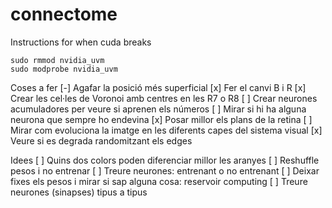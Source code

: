# connectome

Instructions for when cuda breaks

```{bash}
sudo rmmod nvidia_uvm
sudo modprobe nvidia_uvm
```

Coses a fer
[-] Agafar la posició més superficial
[x] Fer el canvi B i R
[x] Crear les cel·les de Voronoi amb centres en les R7 o R8
[ ] Crear neurones acumuladores per veure si aprenen els números
[ ] Mirar si hi ha alguna neurona que sempre ho endevina
[x] Posar millor els plans de la retina
[ ] Mirar com evoluciona la imatge en les diferents capes del sistema visual
[x] Veure si es degrada randomitzant els edges

Idees
[ ] Quins dos colors poden diferenciar millor les aranyes
[ ] Reshuffle pesos i no entrenar
[ ] Treure neurones: entrenant o no entrenant
[ ] Deixar fixes els pesos i mirar si sap alguna cosa: reservoir computing
[ ] Treure neurones (sinapses) tipus a tipus
